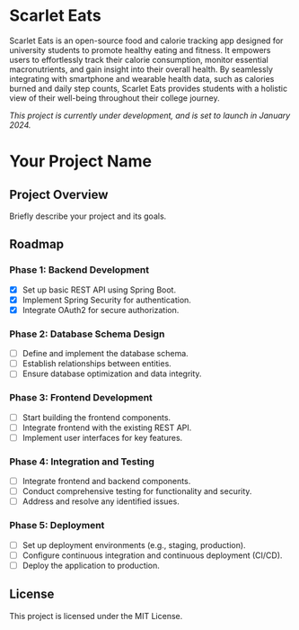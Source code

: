 # Scarlet Eats

Scarlet Eats is an open-source food and calorie tracking app designed for university students to promote healthy eating and fitness. It empowers users to effortlessly track their calorie consumption, monitor essential macronutrients, and gain insight into their overall health. By seamlessly integrating with smartphone and wearable health data, such as calories burned and daily step counts, Scarlet Eats provides students with a holistic view of their well-being throughout their college journey. 

_This project is currently under development, and is set to launch in January 2024._

# Your Project Name

## Project Overview

Briefly describe your project and its goals.

## Roadmap

### Phase 1: Backend Development

- [x] Set up basic REST API using Spring Boot.
- [x] Implement Spring Security for authentication.
- [x] Integrate OAuth2 for secure authorization.

### Phase 2: Database Schema Design

- [ ] Define and implement the database schema.
- [ ] Establish relationships between entities.
- [ ] Ensure database optimization and data integrity.

### Phase 3: Frontend Development

- [ ] Start building the frontend components.
- [ ] Integrate frontend with the existing REST API.
- [ ] Implement user interfaces for key features.

### Phase 4: Integration and Testing

- [ ] Integrate frontend and backend components.
- [ ] Conduct comprehensive testing for functionality and security.
- [ ] Address and resolve any identified issues.

### Phase 5: Deployment

- [ ] Set up deployment environments (e.g., staging, production).
- [ ] Configure continuous integration and continuous deployment (CI/CD).
- [ ] Deploy the application to production.

## License

This project is licensed under the MIT License.

